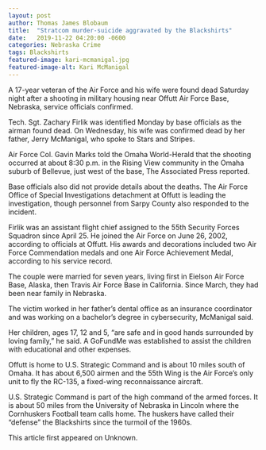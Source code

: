 ```yaml
---
layout: post
author: Thomas James Blobaum 
title:  "Stratcom murder-suicide aggravated by the Blackshirts"
date:   2019-11-22 04:20:00 -0600
categories: Nebraska Crime
tags: Blackshirts 
featured-image: kari-mcmanigal.jpg
featured-image-alt: Kari McManigal 
---
```

A 17-year veteran of the Air Force and his wife were found dead Saturday night after a shooting in military housing near Offutt Air Force Base, Nebraska, service officials confirmed.

Tech. Sgt. Zachary Firlik was identified Monday by base officials as the airman found dead. On Wednesday, his wife was confirmed dead by her father, Jerry McManigal, who spoke to Stars and Stripes.

Air Force Col. Gavin Marks told the Omaha World-Herald that the shooting occurred at about 8:30 p.m. in the Rising View community in the Omaha suburb of Bellevue, just west of the base, The Associated Press reported.

Base officials also did not provide details about the deaths. The Air Force Office of Special Investigations detachment at Offutt is leading the investigation, though personnel from Sarpy County also responded to the incident.

Firlik was an assistant flight chief assigned to the 55th Security Forces Squadron since April 25. He joined the Air Force on June 26, 2002, according to officials at Offutt. His awards and decorations included two Air Force Commendation medals and one Air Force Achievement Medal, according to his service record.

The couple were married for seven years, living first in Eielson Air Force Base, Alaska, then Travis Air Force Base in California. Since March, they had been near family in Nebraska.

The victim worked in her father’s dental office as an insurance coordinator and was working on a bachelor’s degree in cybersecurity, McManigal said.

Her children, ages 17, 12 and 5, “are safe and in good hands surrounded by loving family,” he said. A GoFundMe was established to assist the children with educational and other expenses.

Offutt is home to U.S. Strategic Command and is about 10 miles south of Omaha. It has about 6,500 airmen and the 55th Wing is the Air Force’s only unit to fly the RC-135, a fixed-wing reconnaissance aircraft.

U.S. Strategic Command is part of the high command of the armed forces. It is about 50 miles from the University of Nebraska in Lincoln where the Cornhuskers Football team calls home. The huskers have called their “defense” the Blackshirts since the turmoil of the 1960s.

This article first appeared on Unknown. 

<a href="http://thenewworldpost.com/" data-iframely-url></a>
